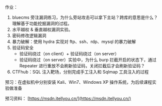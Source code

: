 作业：

1.  bluecms 旁注漏洞练习，为什么旁站攻击可以拿下主站？跨库的意思是什么？理解基于功能挖掘漏洞的过程。
2.  水平越权 & 垂直越权漏洞实验。
3.  密码修改逻辑漏洞
4.  暴力破解：使用 hydra 实现对 ftp、ssh、rdp、mysql 的暴力破解
5.  验证码安全
    *   验证码绕过（on client）+ 验证码绕过（on server）
    *   验证码绕过（on server）实验中，为什么 burp 拦截开启的状态下，通过 Repeater 进行重放不会刷新验证码，关闭拦截后才会刷新验证码？
6.  CTFhub：SQL 注入靶场，分别完成手工注入和 Sqlmap 工具注入的过程

预习：在虚拟机中分别安装 Kali、Win7、Windows XP 操作系统，为后续课程实验做准备

预习资料： [https://msdn.itellyou.cn/](https://msdn.itellyou.cn/)